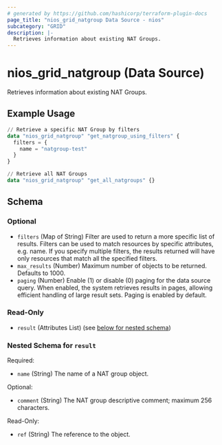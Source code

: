 ```yaml
---
# generated by https://github.com/hashicorp/terraform-plugin-docs
page_title: "nios_grid_natgroup Data Source - nios"
subcategory: "GRID"
description: |-
  Retrieves information about existing NAT Groups.
---
```


# nios_grid_natgroup (Data Source)

Retrieves information about existing NAT Groups.

## Example Usage

```terraform
// Retrieve a specific NAT Group by filters
data "nios_grid_natgroup" "get_natgroup_using_filters" {
  filters = {
    name = "natgroup-test"
  }
}

// Retrieve all NAT Groups
data "nios_grid_natgroup" "get_all_natgroups" {}
```

<!-- schema generated by tfplugindocs -->
## Schema

### Optional

- `filters` (Map of String) Filter are used to return a more specific list of results. Filters can be used to match resources by specific attributes, e.g. name. If you specify multiple filters, the results returned will have only resources that match all the specified filters.
- `max_results` (Number) Maximum number of objects to be returned. Defaults to 1000.
- `paging` (Number) Enable (1) or disable (0) paging for the data source query. When enabled, the system retrieves results in pages, allowing efficient handling of large result sets. Paging is enabled by default.

### Read-Only

- `result` (Attributes List) (see [below for nested schema](#nestedatt--result))

<a id="nestedatt--result"></a>
### Nested Schema for `result`

Required:

- `name` (String) The name of a NAT group object.

Optional:

- `comment` (String) The NAT group descriptive comment; maximum 256 characters.

Read-Only:

- `ref` (String) The reference to the object.
